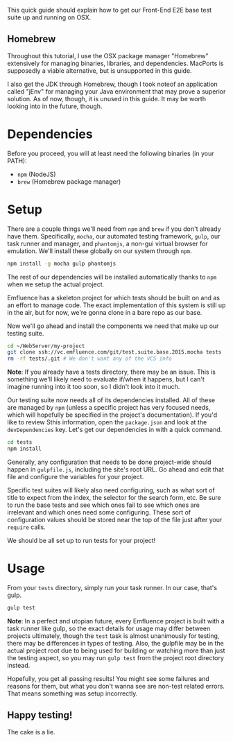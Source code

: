 This quick guide should explain how to get our Front-End E2E base test suite up
and running on OSX. 

## Homebrew

Throughout this tutorial, I use the OSX package manager "Homebrew" extensively
for managing binaries, libraries, and dependencies. MacPorts is supposedly a
viable alternative, but is unsupported in this guide.

I also get the JDK through Homebrew, though I took noteof an application
called "jEnv" for managing your Java environment that may prove a superior
solution. As of now, though, it is unused in this guide. It may be worth
looking into in the future, though.

# Dependencies

Before you proceed, you will at least need the following binaries (in your
PATH): 

* `npm` (NodeJS)
* `brew` (Homebrew package manager)

# Setup

There are a couple things we'll need from `npm` and `brew` if you don't already
have them. Specifically, `mocha`, our automated testing framework, `gulp`, our
task runner and manager, and `phantomjs`, a non-gui virtual browser for
emulation. We'll install these globally on our system through `npm`. 

```bash
npm install -g mocha gulp phantomjs
```

The rest of our dependencies will be installed automatically thanks to `npm`
when we setup the actual project.

Emfluence has a skeleton project for which tests should be built on and as an
effort to manage code. The exact implementation of this system is still up in
the air, but for now, we're gonna clone in a bare repo as our base.

Now we'll go ahead and install the components we need that make up our testing
suite. 

```bash
cd ~/WebServer/my-project
git clone ssh://vc.emfluence.com/git/test.suite.base.2015.mocha tests
rm -rf tests/.git # We don't want any of the VCS info
```

**Note**: If you already have a tests directory, there may be an issue. This is something
we'll likely need to evaluate if/when it happens, but I can't imagine running
into it too soon, so I didn't look into it much. 

Our testing suite now needs all of its dependencies installed. All of these are
managed by `npm` (unless a specific project has very focused needs, which will
hopefully be specified in the project's documentation). If you'd like to review
Sthis information, open the `package.json` and look at the `devDependencies`
key. Let's get our dependencies in with a quick command.

```bash
cd tests
npm install 
```

Generally, any configuration that needs to be done project-wide should happen
in `gulpfile.js`, including the site's root URL. Go ahead and edit that file
and configure the variables for your project.

Specific test suites will likely also need configuring, such as what sort of
title to expect from the index, the selector for the search form, etc. Be sure
to run the base tests and see which ones fail to see which ones are irrelevant
and which ones need some configuring. These sort of configuration values should
be stored near the top of the file just after your `require` calls.

We should be all set up to run tests for your project! 

# Usage

From your `tests` directory, simply run your task runner. In our case, that's
gulp.

```bash
gulp test
```

**Note**: In a perfect and utopian future, every Emfluence project is built
with a task runner like gulp, so the exact details for usage may differ between
projects ultimately, though the `test` task is almost unanimously for testing,
there may be differences in types of testing. Also, the gulpfile may be in the
actual project root due to being used for building or watching more than just
the testing aspect, so you may run `gulp test` from the project root directory
instead. 

Hopefully, you get all passing results! You might see some failures and reasons
for them, but what you don't wanna see are non-test related errors. That means
something was setup incorrectly. 

## Happy testing!

The cake is a lie.


